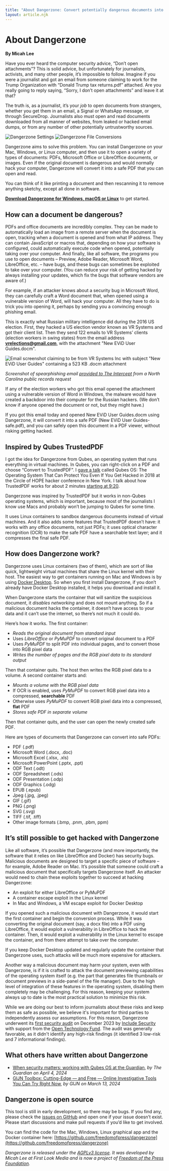 ```yaml
---
title: "About Dangerzone: Convert potentially dangerous documents into safe PDFs"
layout: article.njk
---
```


About Dangerzone
================

**By Micah Lee**

Have you ever heard the computer security advice, “Don’t open attachments”? This is solid advice, but unfortunately for journalists, activists, and many other people, it’s impossible to follow. Imagine if you were a journalist and got an email from someone claiming to work for the Trump Organization with “Donald Trump tax returns.pdf” attached. Are you really going to reply saying, “Sorry, I don’t open attachments” and leave it at that?

The truth is, as a journalist, it’s your _job_ to open documents from strangers, whether you get them in an email, a Signal or WhatsApp message, or through SecureDrop. Journalists also must open and read documents downloaded from all manner of websites, from leaked or hacked email dumps, or from any number of other potentially untrustworthy sources.

<div class="screenshots">
  <img class="adjacent" src="/assets/img/screenshot-settings.png" alt="Dangerzone Settings">
  <img class="adjacent" src="/assets/img/screenshot-conversions.png" alt="Dangerzone File Conversions">
</div>

Dangerzone aims to solve this problem. You can install Dangerzone on your Mac, Windows, or Linux computer, and then use it to open a variety of types of documents: PDFs, Microsoft Office or LibreOffice documents, or images. Even if the original document is dangerous and would normally hack your computer, Dangerzone will convert it into a safe PDF that you can open and read.

You can think of it like printing a document and then rescanning it to remove anything sketchy, except all done in software.

**[Download Dangerzone for Windows, macOS or Linux](/#downloads)** to get started.

How can a document be dangerous?
--------------------------------

PDFs and office documents are incredibly complex. They can be made to automatically load an image from a remote server when the document is open, tracking when a document is opened and from what IP address. They can contain JavaScript or macros that, depending on how your software is configured, could automatically execute code when opened, potentially taking over your computer. And finally, like all software, the programs you use to open documents – Preview, Adobe Reader, Microsoft Word, LibreOffice, etc. – have bugs, and these bugs can sometimes be exploited to take over your computer. (You can reduce your risk of getting hacked by always installing your updates, which fix the bugs that software vendors are aware of.)

For example, if an attacker knows about a security bug in Microsoft Word, they can carefully craft a Word document that, when opened using a vulnerable version of Word, will hack your computer. All they have to do is trick you into opening it, perhaps by sending you a convincing enough phishing email.

This is exactly what Russian military intelligence did during the 2016 US election. First, they hacked a US election vendor known as VR Systems and got their client list. Then they send 122 emails to VR Systems’ clients (election workers in swing states) from the email address **vrelections@gmail.com**, with the attachment "New EViD User Guides.docm".


![Email screenshot claiming to be from VR Systems Inc with subject "New EViD User Guides" containing a 523 KB .docm attachment](/assets/img/evid.jpg)

_Screenshot of spearphishing email [provided to The Intercept](https://theintercept.com/2018/06/01/election-hacking-voting-systems-email/) from a North Carolina public records request_

If any of the election workers who got this email opened the attachment using a vulnerable version of Word in Windows, the malware would have created a backdoor into their computer for the Russian hackers. (We don’t know if anyone opened the document or not, but they might have.)

If you got this email today and opened New EViD User Guides.docm using Dangerzone, it will convert it into a safe PDF (New EViD User Guides-safe.pdf), and you can safely open this document in a PDF viewer, without risking getting hacked.

Inspired by Qubes TrustedPDF
----------------------------

I got the idea for Dangerzone from Qubes, an operating system that runs everything in virtual machines. In Qubes, you can right-click on a PDF and choose “Convert to TrustedPDF”. I [gave a talk](https://www.youtube.com/watch?v=f4U8YbXKwog) called Qubes OS: The Operating System That Can Protect You Even If You Get Hacked in 2018 at the Circle of HOPE hacker conference in New York. I talk about how TrustedPDF works for about 2 minutes [starting at 9:20](https://youtu.be/f4U8YbXKwog?t=560).

Dangerzone was inspired by TrustedPDF but it works in non-Qubes operating systems, which is important, because most of the journalists I know use Macs and probably won’t be jumping to Qubes for some time.

It uses Linux containers to sandbox dangerous documents instead of virtual machines. And it also adds some features that TrustedPDF doesn’t have: it works with any office documents, not just PDFs; it uses optical character recognition (OCR) to make the safe PDF have a searchable text layer; and it compresses the final safe PDF.

How does Dangerzone work?
-------------------------

Dangerzone uses Linux containers (two of them), which are sort of like quick, lightweight virtual machines that share the Linux kernel with their host. The easiest way to get containers running on Mac and Windows is by using [Docker Desktop](https://www.docker.com/products/docker-desktop). So when you first install Dangerzone, if you don’t already have Docker Desktop installed, it helps you download and install it.

When Dangerzone starts the container that will sanitize the suspicious document, it _disables networking_ and does not mount anything. So if a malicious document hacks the container, it doesn’t have access to your data and it can’t use the internet, so there’s not much it could do.

Here’s how it works. The first container:

* _Reads the original document from standard input_
* Uses _LibreOffice_ or _PyMuPDF_ to convert original document to a PDF
* Uses _PyMuPDF_ to split PDF into individual pages, and to convert those into RGB pixel data
* _Writes the number of pages and the RGB pixel data to its standard output_

Then that container quits. The host then writes the RGB pixel data to a volume. A second container starts and:

* _Mounts a volume with the RGB pixel data_
* If OCR is enabled, uses _PyMuPDF_ to convert RGB pixel data into a compressed, **searchable** PDF
* Otherwise uses _PyMuPDF_ to convert RGB pixel data into a compressed, **flat** PDF
* _Stores safe PDF in separate volume_

Then that container quits, and the user can open the newly created safe PDF.

Here are types of documents that Dangerzone can convert into safe PDFs:

* PDF (.pdf)
* Microsoft Word (.docx, .doc)
* Microsoft Excel (.xlsx, .xls)
* Microsoft PowerPoint (.pptx, .ppt)
* ODF Text (.odt)
* ODF Spreadsheet (.ods)
* ODF Presentation (.odp)
* ODF Graphics (.odg)
* EPUB (.epub)
* Jpeg (.jpg, .jpeg)
* GIF (.gif)
* PNG (.png)
* SVG (.svg)
* TIFF (.tif, .tiff)
* Other image formats (.bmp, .pnm, .pbm, ppm)

It’s still possible to get hacked with Dangerzone
-------------------------------------------------

Like all software, it’s possible that Dangerzone (and more importantly, the software that it relies on like LibreOffice and Docker) has security bugs. Malicious documents are designed to target a specific piece of software – for example, Adobe Reader on Mac. It’s possible that someone could craft a malicious document that specifically targets Dangerzone itself. An attacker would need to chain these exploits together to succeed at hacking Dangerzone:

* An exploit for either LibreOffice or PyMuPDF
* A container escape exploit in the Linux kernel
* In Mac and Windows, a VM escape exploit for Docker Desktop

If you opened such a malicious document with Dangerzone, it would start the first container and begin the conversion process. While it was converting the original document (say, a docx file) into a PDF using LibreOffice, it would exploit a vulnerability in LibreOffice to hack the container. Then, it would exploit a vulnerability in the Linux kernel to escape the container, and from there attempt to take over the computer.

If you keep Docker Desktop updated and regularly update the container that Dangerzone uses, such attacks will be much more expensive for attackers.

Another way a malicious document may harm your system, even with Dangerzone, is if it is crafted to attack the document previewing capabilities of the operating system itself (e.g. the part that generates file thumbnails or document previews in a side-panel of the file manager). Due to the high level of integration of these features in the operating system, disabling them completely may be challenging. For this reason, keeping your system always up to date is the most practical solution to minimize this risk.

While we are doing our best to inform journalists about these risks and keep them as safe as possible, we believe it's important for third parties to independently assess our assumptions. For this reason, Dangerzone underwent its [first security audit](https://freedom.press/news/dangerzone-receives-favorable-audit)</a> on December 2023 by [Include Security](https://includesecurity.com/) with support from the [Open Technology Fund](https://www.opentech.fund/). The audit was generally favorable, as it didn't identify any high-risk findings (it identified 3 low-risk and 7 informational findings).

What others have written about Dangerzone
-----------------------------------------

* [When security matters: working with Qubes OS at the Guardian](https://www.theguardian.com/info/2024/apr/04/when-security-matters-working-with-qubes-os-at-the-guardian), _by The Guardian on April 4, 2024_
* [GIJN Toolbox: Cutting-Edge — and Free — Online Investigative Tools You Can Try Right Now](https://gijn.org/stories/cutting-edge-free-online-investigative-tools/), _by GIJN on March 13, 2024_

Dangerzone is open source
-------------------------

This tool is still in early development, so there may be bugs. If you find any, please check the [issues on GitHub](https://github.com/freedomofpress/dangerzone/issues) and open one if your issue doesn’t exist. Please start discussions and make pull requests if you’d like to get involved.

You can find the code for the Mac, Windows, Linux graphical app and the Docker container here: [https://github.com/freedomofpress/dangerzone](https://github.com/freedomofpress/dangerzone)

_Dangerzone is released under the [AGPLv3 license](https://www.gnu.org/licenses/agpl-3.0.en.html). It was developed by Micah Lee at First Look Media and is now a project of [Freedom of the Press Foundation](https://freedom.press/)._

</div>
</div>

